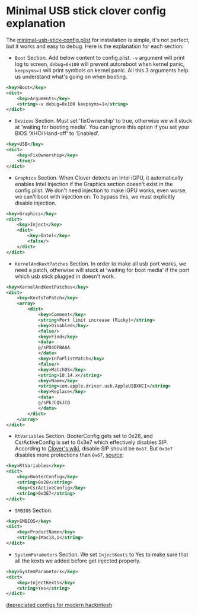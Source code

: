 # Minimal USB stick clover config explanation

The [minimal-usb-stick-config.plist](./minimal-usb-stick-config.plist) for installation is simple, it's not perfect, but it works and easy to debug. Here is the explanation for each section:

- `Boot` Section. Add below content to config.plist. `-v` argument will print log to screen, `debug=0x100` will prevent autoreboot when kernel panic, `keepsyms=1` will print symbols on kernel panic. All this 3 arguments help us understand what's going on when booting.
```xml
<key>Boot</key>
<dict>
    <key>Arguments</key>
    <string>-v debug=0x100 keepsyms=1</string>
</dict>
```

- `Devices` Section. Must set 'fixOwnership' to true, otherwise we will stuck at 'waiting for booting media'. You can ignore this option if you set your BIOS 'XHCI Hand-off' to 'Enabled'.
```xml
<key>USB</key>
<dict>
    <key>FixOwnership</key>
    <true/>
</dict>
```

- `Graphics` Section. When Clover detects an Intel iGPU, it automatically enables Intel Injection if the Graphics section doesn't exist in the config.plist. We don't need injection to make iGPU works, even worse, we can't boot with injection on. To bypass this, we must explicitly disable injection.
```xml
<key>Graphics</key>
<dict>
    <key>Inject</key>
    <dict>
        <key>Intel</key>
        <false/>
    </dict>
</dict>
```

- `KernelAndKextPatches` Section. In order to make all usb port works, we need a patch, otherwise will stuck at 'waiting for boot media' if the port which usb stick plugged in doesn't work.
```xml
<key>KernelAndKextPatches</key>
<dict>
    <key>KextsToPatch</key>
    <array>
        <dict>
            <key>Comment</key>
            <string>Port limit increase (Ricky)</string>
            <key>Disabled</key>
            <false/>
            <key>Find</key>
            <data>
            g/sPD4OPBAAA
            </data>
            <key>InfoPlistPatch</key>
            <false/>
            <key>MatchOS</key>
            <string>10.14.x</string>
            <key>Name</key>
            <string>com.apple.driver.usb.AppleUSBXHCI</string>
            <key>Replace</key>
            <data>
            g/sPkJCQkJCQ
            </data>
        </dict>
    </array>
</dict>
```

- `RtVariables` Section. BooterConfig gets set to 0x28, and CsrActiveConfig is set to 0x3e7 which effectively disables SIP. According to [Clover's wiki](https://clover-wiki.zetam.org/Configuration/RtVariables#CsrActiveConfig), disable SIP should be `0x67`. But `0x3e7` disables more protections than `0x67`, [source](https://www.insanelymac.com/forum/topic/284656-clover-general-discussion/?page=552&tab=comments#comment-2466799):
```xml
<key>RtVariables</key>
<dict>
    <key>BooterConfig</key>
    <string>0x28</string>
    <key>CsrActiveConfig</key>
    <string>0x3E7</string>
</dict>
```

- `SMBIOS` Section.
```xml
<key>SMBIOS</key>
<dict>
    <key>ProductName</key>
    <string>iMac18,1</string>
</dict>
```

- `SystemParameters` Section. We set `InjectKexts` to Yes to make sure that all the kexts we added before get injected properly.
```xml
<key>SystemParameters</key>
<dict>
    <key>InjectKexts</key>
    <string>Yes</string>
</dict>
```

[depreciated configs for modern hackintosh](https://www.tonymacx86.com/threads/pastrychefs-asus-rog-strix-z370-g-gaming-wi-fi-ac-build-w-i9-9900k-amd-vega-56.239969/page-457#post-1865430)
